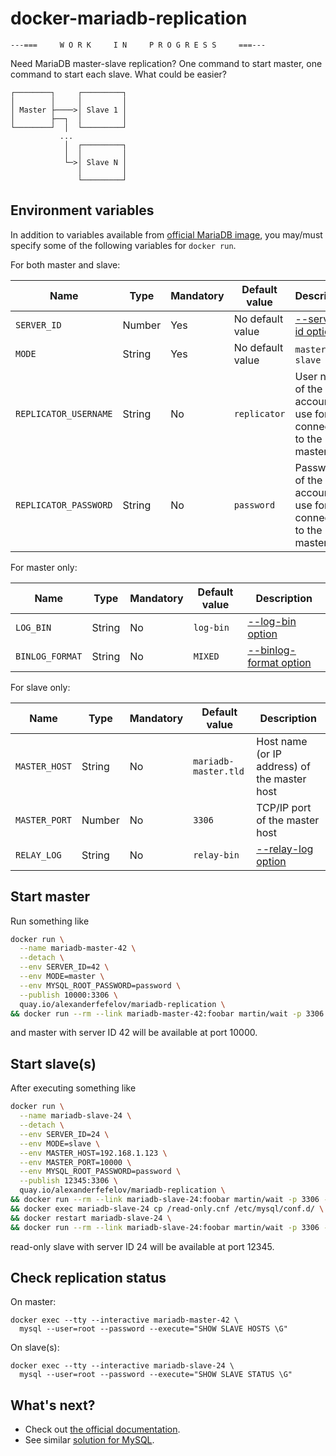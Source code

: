 # docker-mariadb-replication

```
---===     W O R K     I N     P R O G R E S S     ===---
```

Need MariaDB master-slave replication? One command to start master, one command to start each slave. What could be easier?

```
┌────────┐     ┌─────────┐
│        │     │         │
│ Master ├────>│ Slave 1 │
│        ├──┐  │         │
└────────┘  │  └─────────┘
           ...
            │  ┌─────────┐
            │  │         │
            └─>│ Slave N │
               │         │
               └─────────┘
```

## Environment variables

In addition to variables available from [official MariaDB image](https://hub.docker.com/_/mariadb), you may/must specify
some of the following variables for `docker run`.

For both master and slave:

| Name | Type | Mandatory | Default value | Description
| ---- | ---- | --------- | ------------- | -----------
| `SERVER_ID` | Number | Yes | No default value | [--server-id option](https://mariadb.com/kb/en/replication-and-binary-log-system-variables/#server_id)
| `MODE` | String | Yes | No default value | `master` or `slave`
| `REPLICATOR_USERNAME` | String | No | `replicator` | User name of the account to use for connecting to the master
| `REPLICATOR_PASSWORD` | String | No | `password` | Password of the account to use for connecting to the master

For master only:

| Name | Type | Mandatory | Default value | Description
| ---- | ---- | --------- | ------------- | -----------
| `LOG_BIN` | String | No | `log-bin` | [--log-bin option](https://mariadb.com/kb/en/replication-and-binary-log-system-variables/#log_bin)
| `BINLOG_FORMAT` | String | No | `MIXED` | [--binlog-format option](https://mariadb.com/kb/en/replication-and-binary-log-system-variables/#binlog_format)

For slave only:

| Name | Type | Mandatory | Default value | Description
| ---- | ---- | --------- | ------------- | -----------
| `MASTER_HOST` | String | No | `mariadb-master.tld` | Host name (or IP address) of the master host
| `MASTER_PORT` | Number | No | `3306` | TCP/IP port  of the master host
| `RELAY_LOG` | String | No | `relay-bin` | [--relay-log option](https://mariadb.com/kb/en/replication-and-binary-log-system-variables/#relay_log)

## Start master

Run something like

```bash
docker run \
  --name mariadb-master-42 \
  --detach \
  --env SERVER_ID=42 \
  --env MODE=master \
  --env MYSQL_ROOT_PASSWORD=password \
  --publish 10000:3306 \
  quay.io/alexanderfefelov/mariadb-replication \
&& docker run --rm --link mariadb-master-42:foobar martin/wait -p 3306 -t 300
```

and master with server ID 42 will be available at port 10000.

## Start slave(s)

After executing something like

```bash
docker run \
  --name mariadb-slave-24 \
  --detach \
  --env SERVER_ID=24 \
  --env MODE=slave \
  --env MASTER_HOST=192.168.1.123 \
  --env MASTER_PORT=10000 \
  --env MYSQL_ROOT_PASSWORD=password \
  --publish 12345:3306 \
  quay.io/alexanderfefelov/mariadb-replication \
&& docker run --rm --link mariadb-slave-24:foobar martin/wait -p 3306 -t 300 \
&& docker exec mariadb-slave-24 cp /read-only.cnf /etc/mysql/conf.d/ \
&& docker restart mariadb-slave-24 \
&& docker run --rm --link mariadb-slave-24:foobar martin/wait -p 3306 -t 300
```

read-only slave with server ID 24 will be available at port 12345.

## Check replication status

On master:

    docker exec --tty --interactive mariadb-master-42 \
      mysql --user=root --password --execute="SHOW SLAVE HOSTS \G"

On slave(s):

    docker exec --tty --interactive mariadb-slave-24 \
      mysql --user=root --password --execute="SHOW SLAVE STATUS \G"

## What's next?

- Check out [the official documentation](https://mariadb.com/kb/en/standard-replication/).
- See similar [solution for MySQL](https://github.com/alexanderfefelov/docker-mysql-replication).

